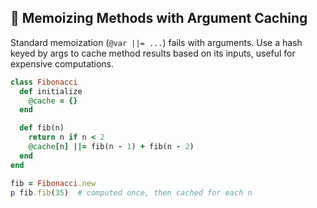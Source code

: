 ## 💾 Memoizing Methods with Argument Caching
Standard memoization (`@var ||= ...`) fails with arguments. Use a hash keyed by args to cache method results based on its inputs, useful for expensive computations.

```ruby
class Fibonacci
  def initialize
    @cache = {}
  end

  def fib(n)
    return n if n < 2
    @cache[n] ||= fib(n - 1) + fib(n - 2)
  end
end

fib = Fibonacci.new
p fib.fib(35)  # computed once, then cached for each n
```